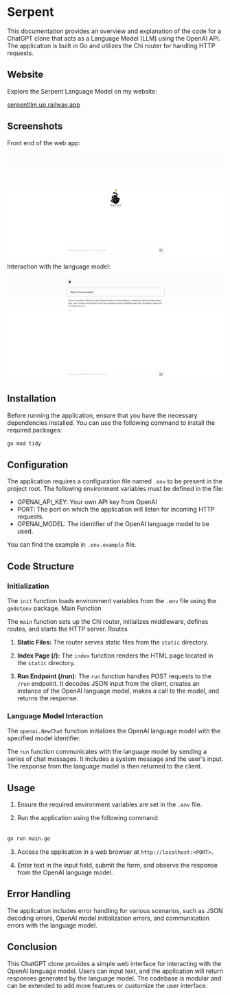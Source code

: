 # Serpent

This documentation provides an overview and explanation of the code for a ChatGPT clone that acts as a Language Model (LLM) using the OpenAI API. The application is built in Go and utilizes the Chi router for handling HTTP requests.

## Website

Explore the Serpent Language Model on my website:

[serpentllm.up.railway.app](https://serpentllm.up.railway.app/)

## Screenshots

Front end of the web app:

![Look at the front of the web app](./static/demo-1.png)

Interaction with the language model:

![Look when give an answer](./static/demo-2.png)

## Installation

Before running the application, ensure that you have the necessary dependencies installed. You can use the following command to install the required packages:

```bash
go mod tidy
```

## Configuration

The application requires a configuration file named `.env` to be present in the project root. The following environment variables must be defined in the file:

- OPENAI_API_KEY: Your own API key from OpenAI
- PORT: The port on which the application will listen for incoming HTTP requests.
- OPENAI_MODEL: The identifier of the OpenAI language model to be used.

You can find the example in `.env.example` file.

## Code Structure

### Initialization

The `init` function loads environment variables from the `.env` file using the `godotenv` package.
Main Function

The `main` function sets up the Chi router, initializes middleware, defines routes, and starts the HTTP server.
Routes

1. **Static Files:** The router serves static files from the `static` directory.

2. **Index Page (/):** The `index` function renders the HTML page located in the `static` directory.

3. **Run Endpoint (/run):** The `run` function handles POST requests to the `/run` endpoint. It decodes JSON input from the client, creates an instance of the OpenAI language model, makes a call to the model, and returns the response.

### Language Model Interaction

The `openai.NewChat` function initializes the OpenAI language model with the specified model identifier.

The `run` function communicates with the language model by sending a series of chat messages. It includes a system message and the user's input. The response from the language model is then returned to the client.

## Usage

1. Ensure the required environment variables are set in the `.env` file.

2. Run the application using the following command:
```bash

go run main.go
```
3. Access the application in a web browser at `http://localhost:<PORT>`.

4. Enter text in the input field, submit the form, and observe the response from the OpenAI language model.

## Error Handling

The application includes error handling for various scenarios, such as JSON decoding errors, OpenAI model initialization errors, and communication errors with the language model.

## Conclusion

This ChatGPT clone provides a simple web interface for interacting with the OpenAI language model. Users can input text, and the application will return responses generated by the language model. The codebase is modular and can be extended to add more features or customize the user interface.
